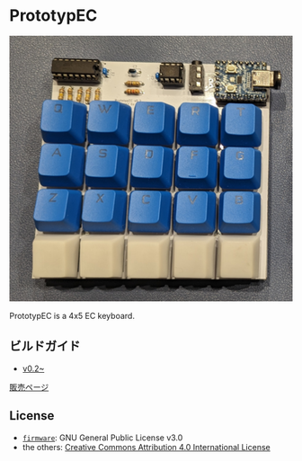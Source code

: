 # PrototypEC

![prototypec](docs/img/prototypec_one_hand.png)

PrototypEC is a 4x5 EC keyboard.

## ビルドガイド
- [v0.2~](https://github.com/goropikari/PrototypEC/blob/v0.2/docs/build_guide.md)

[販売ページ](https://pikarikbd.booth.pm/items/5219024)

## License
- [`firmware`](./firmware): GNU General Public License v3.0
- the others: [Creative Commons Attribution 4.0 International License](https://creativecommons.org/licenses/by/4.0/)
